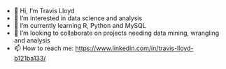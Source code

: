 - 👋 Hi, I’m Travis Lloyd
- 👀 I’m interested in data science and analysis
- 🌱 I’m currently learning R, Python and MySQL
- 💞️ I’m looking to collaborate on projects needing data mining, wrangling and analysis
- 📫 How to reach me: https://www.linkedin.com/in/travis-lloyd-b121ba133/

<!---
c7blackjack/c7blackjack is a ✨ special ✨ repository because its `README.md` (this file) appears on your GitHub profile.
You can click the Preview link to take a look at your changes.
--->
